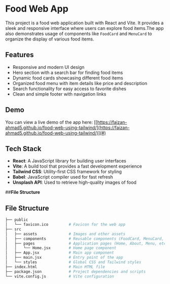 # Food Web App

This project is a food web application built with React and Vite. It provides a sleek and responsive interface where users can explore food items.The app also demonstrates usage of components like `FoodCard` and `MenuCard` to organize the display of various food items.

## Features

- Responsive and modern UI design
- Hero section with a search bar for finding food items
- Dynamic food cards showcasing different food items
- Organized food menu with item details like price and description
- Search functionality for easy access to favorite dishes
- Clean and simple footer with navigation links

## Demo

You can view a live demo of the app here: [[https://faizan-ahmad5.github.io/food-web-using-tailwind/](https://faizan-ahmad5.github.io/food-web-using-tailwind/)](#)

## Tech Stack

- **React**: A JavaScript library for building user interfaces
- **Vite**: A build tool that provides a fast development experience
- **Tailwind CSS**: Utility-first CSS framework for styling
- **Babel**: JavaScript compiler used for fast refresh
- **Unsplash API**: Used to retrieve high-quality images of food

##**File Structure**

## **File Structure**

```bash
├── public
│   └── favicon.ico         # Favicon for the web app
├── src
│   ├── assets              # Images and other assets
│   ├── components          # Reusable components (FoodCard, MenuCard, etc.)
│   ├── pages               # Application pages (Home, About, Menu, etc.)
│   │   └── Home.jsx        # Home page component
│   ├── App.jsx             # Main app component
│   ├── main.jsx            # Entry point of the app
│   └── styles              # Global CSS and Tailwind styles
├── index.html              # Main HTML file
├── package.json            # Project dependencies and scripts
└── vite.config.js          # Vite configuration


